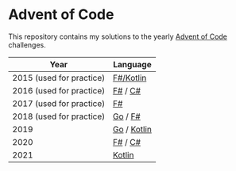 # Advent of Code

This repository contains my solutions to the yearly [Advent of Code](https://adventofcode.com) challenges.

| Year                     | Language                              |
| ------------------------ | ------------------------------------- |
| 2015 (used for practice) | [F#/Kotlin](2015)                     |
| 2016 (used for practice) | [F#](2016/fsharp) / [C#](2016/csharp) |
| 2017 (used for practice) | [F#](2017)                            |
| 2018 (used for practice) | [Go](2018/go) / [F#](2018/fsharp)     |
| 2019                     | [Go](2019/go) / [Kotlin](2019/kotlin) |
| 2020                     | [F#](2020/fsharp) / [C#](2020/csharp) |
| 2021                     | [Kotlin](2021)                        |
